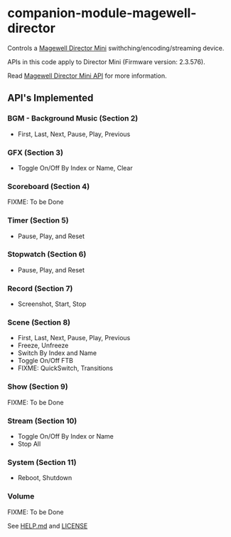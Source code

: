 # companion-module-magewell-director

Controls a [Magewell Director Mini](https://www.magewell.com/director-mini) swithching/encoding/streaming device.

APIs in this code apply to Director Mini (Firmware version: 2.3.576).

Read [Magewell Director Mini API](https://www.magewell.com/api-docs/director-mini-api/) for more information.

## API's Implemented

### BGM - Background Music (Section 2)

- First, Last, Next, Pause, Play, Previous

### GFX (Section 3)

- Toggle On/Off By Index or Name, Clear

### Scoreboard (Section 4)

FIXME: To be Done

### Timer (Section 5)

- Pause, Play, and Reset

### Stopwatch (Section 6)

- Pause, Play, and Reset

### Record (Section 7)

- Screenshot, Start, Stop

### Scene (Section 8)

- First, Last, Next, Pause, Play, Previous
- Freeze, Unfreeze
- Switch By Index and Name
- Toggle On/Off FTB
- FIXME: QuickSwitch, Transitions

### Show (Section 9)

FIXME: To be Done

### Stream (Section 10)

- Toggle On/Off By Index or Name
- Stop All

### System (Section 11)

- Reboot, Shutdown

### Volume

FIXME: To be Done

See [HELP.md](./companion/HELP.md) and [LICENSE](./LICENSE)
